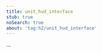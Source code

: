 ```yaml
---
title: unit_hud_interface
stub: true
noSearch: true
about: 'tag:h2/unit_hud_interface'
---
```

  ...
  